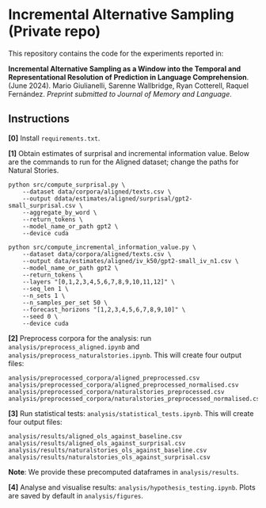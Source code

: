 # Incremental Alternative Sampling (Private repo)

This repository contains the code for the experiments reported in:

**Incremental Alternative Sampling as a Window into the Temporal
and Representational Resolution of Prediction in Language Comprehension**. (June 2024). Mario Giulianelli, Sarenne Wallbridge, Ryan Cotterell, Raquel Fernández. *Preprint submitted to Journal of Memory and Language*.


## Instructions
**[0]** Install `requirements.txt`.

**[1]** Obtain estimates of surprisal and incremental information value. Below are the commands to run for the Aligned dataset; change the paths for Natural Stories.
```
python src/compute_surprisal.py \
    --dataset data/corpora/aligned/texts.csv \
    --output ddata/estimates/aligned/surprisal/gpt2-small_surprisal.csv \
    --aggregate_by_word \
    --return_tokens \
    --model_name_or_path gpt2 \
    --device cuda

python src/compute_incremental_information_value.py \
    --dataset data/corpora/aligned/texts.csv \
    --output data/estimates/aligned/iv_k50/gpt2-small_iv_n1.csv \
    --model_name_or_path gpt2 \
    --return_tokens \
    --layers "[0,1,2,3,4,5,6,7,8,9,10,11,12]" \
    --seq_len 1 \
    --n_sets 1 \
    --n_samples_per_set 50 \
    --forecast_horizons "[1,2,3,4,5,6,7,8,9,10]" \
    --seed 0 \
    --device cuda
```

**[2]** Preprocess corpora for the analysis: run `analysis/preprocess_aligned.ipynb` and `analysis/preprocess_naturalstories.ipynb`. This will create four output files:
```
analysis/preprocessed_corpora/aligned_preprocessed.csv  
analysis/preprocessed_corpora/aligned_preprocessed_normalised.csv
analysis/preprocessed_corpora/naturalstories_preprocessed.csv
analysis/preprocessed_corpora/naturalstories_preprocessed_normalised.csv
```   

**[3]** Run statistical tests: `analysis/statistical_tests.ipynb`. This will create four output files:
```
analysis/results/aligned_ols_against_baseline.csv
analysis/results/aligned_ols_against_surprisal.csv
analysis/results/naturalstories_ols_against_baseline.csv
analysis/results/naturalstories_ols_against_surprisal.csv
```
**Note**: We provide these precomputed dataframes in `analysis/results`.

**[4]** Analyse and visualise results: `analysis/hypothesis_testing.ipynb`. Plots are saved by default in `analysis/figures`.
